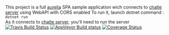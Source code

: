 This project is a full [aurelia](http://aurelia.io) SPA sample application wich connects to [chatle server](https://github.com/aguacongas/chatle/tree/develop/src/chatle) using WebAPI with CORS enabled
To run it, launch dotnet command : `dotnet run`  
As it connects to [chatle server](https://github.com/aguacongas/chatle/tree/develop/src/chatle), you'll need to run the server  
[![Travis Build Status](https://travis-ci.org/aguacongas/chatle.aurelia.svg?branch=develop)](https://travis-ci.org/aguacongas/chatle.aurelia)
[![AppVeyor Build status](https://ci.appveyor.com/api/projects/status/github/aguacongas/chatle.aurelia?svg=true&retina=true)](https://ci.appveyor.com/project/aguacongas/chatle-aurelia)
[![Coverage Status](https://coveralls.io/repos/github/aguacongas/chatle.aurelia/badge.svg?branch=develop&service=github)](https://coveralls.io/github/aguacongas/chatle.aurelia?branch=develop)